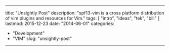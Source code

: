 
---
title: "Unsightly Post"
description: "spf13-vim is a cross platform distribution of vim plugins and resources for Vim."
tags: [ "intro", "ideas", "tek", "bill" ]
lastmod: 2015-12-23
date: "2014-06-01"
categories:
  - "Development"
  - "VIM"
slug: "unsightly-post"
---


